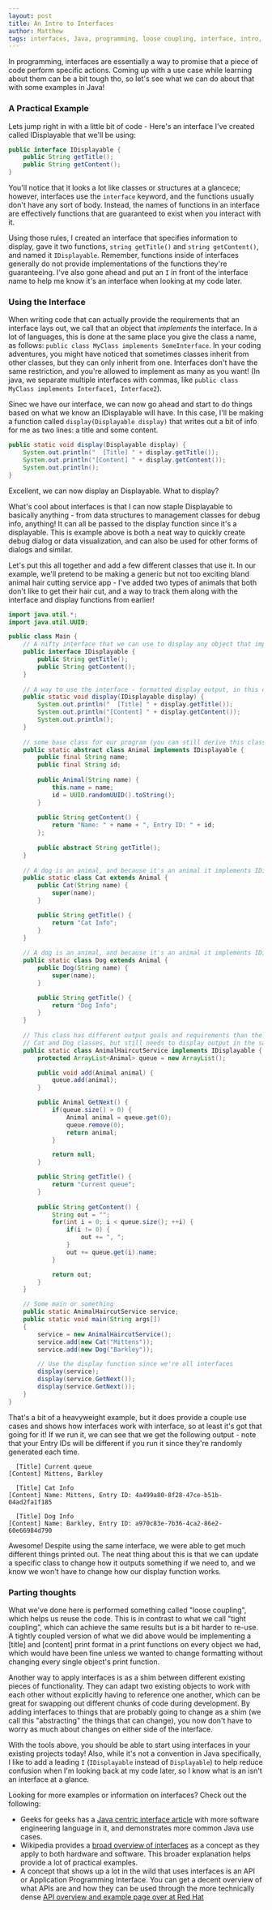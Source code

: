 ```yaml
---
layout: post
title: An Intro to Interfaces
author: Matthew
tags: interfaces, Java, programming, loose coupling, interface, intro, modular, example, introduction, tutorial, guide, blog
---
```

In programming, interfaces are essentially a way to promise that a piece of code perform specific actions. Coming up with a use case while learning about them can be a bit tough tho, so let's see what we can do about that with some examples in Java!

### A Practical Example

Lets jump right in with a little bit of code - Here's an interface I've created called IDisplayable that we'll be using:
```java
public interface IDisplayable {
    public String getTitle();
    public String getContent();
}
```
You'll notice that it looks a lot like classes or structures at a glancece; however, interfaces use the `interface` keyword, and the functions usually don't have any sort of body. Instead, the names of functions in an interface are effectively functions that are guaranteed to exist when you interact with it.

Using those rules, I created an interface that specifies information to display, gave it two functions, `string getTitle()` and `string getContent()`, and named it `IDisplayable`. Remember, functions inside of interfaces generally do not provide implementations of the functions they're guaranteeing. I've also gone ahead and put an `I` in front of the interface name to help me know it's an interface when looking at my code later.

### Using the Interface

When writing code that can actually provide the requirements that an interface lays out, we call that an object that _implements_ the interface. In a lot of languages, this is done at the same place you give the class a name, as follows: `public class MyClass implements SomeInterface`. In your coding adventures, you might have noticed that sometimes classes inherit from other classes, but they can only inherit from one. Interfaces don't have the same restriction, and you're allowed to implement as many as you want! (In java, we separate multiple interfaces with commas, like `public class MyClass implements Interface1, Interface2`). 

Sinec we have our interface, we can now go ahead and start to do things based on what we know an IDisplayable will have. In this case, I'll be making a function called `display(Displayable display)` that writes out a bit of info for me as two lines: a title and some content.

```java
public static void display(Displayable display) {
    System.out.println("  [Title] " + display.getTitle());
    System.out.println("[Content] " + display.getContent());
    System.out.println();
}
```

Excellent, we can now display an Displayable. What to display? 

What's cool about interfaces is that I can now staple Displayable to basically anything - from data structures to management classes for debug info, anything! It can all be passed to the display function since it's a displayable. This is example above is both a neat way to quickly create debug dialog or data visualization, and can also be used for other forms of dialogs and similar. 

Let's put this all together and add a few different classes that use it. In our example, we'll pretend to be making a generic but not too exciting bland animal hair cutting service app - I've added two types of animals that both don't like to get their hair cut, and a way to track them along with the interface and display functions from earlier!

```java
import java.util.*;
import java.util.UUID;

public class Main {
    // A nifty interface that we can use to display any object that implements it!
    public interface IDisplayable {
        public String getTitle();
        public String getContent();
    }
 
    // A way to use the interface - formatted display output, in this case
    public static void display(IDisplayable display) {
        System.out.println("  [Title] " + display.getTitle());
        System.out.println("[Content] " + display.getContent());
        System.out.println();
    }
 
    // some base class for our program (you can still derive this class!)
    public static abstract class Animal implements IDisplayable {
        public final String name;
        public final String id;
 
        public Animal(String name) {
            this.name = name;
            id = UUID.randomUUID().toString();
        }
        
        public String getContent() {
            return "Name: " + name + ", Entry ID: " + id;
        };
        
        public abstract String getTitle();
    }
 
    // A dog is an animal, and because it's an animal it implements IDisplayable!
    public static class Cat extends Animal {
        public Cat(String name) {
            super(name);
        }

        public String getTitle() {
            return "Cat Info";
        }
    }
 
    // A dog is an animal, and because it's an animal it implements IDisplayable!
    public static class Dog extends Animal {
        public Dog(String name) {
            super(name);
        }

        public String getTitle() {
            return "Dog Info";
        }
    }
 
    // This class has different output goals and requirements than the 
    // Cat and Dog classes, but still needs to display output in the same format.
    public static class AnimalHaircutService implements IDisplayable {
        protected ArrayList<Animal> queue = new ArrayList();

        public void add(Animal animal) {
            queue.add(animal);
        }

        public Animal GetNext() {
            if(queue.size() > 0) {
                Animal animal = queue.get(0);
                queue.remove(0);
                return animal;
            }

            return null;
        }

        public String getTitle() {
            return "Current queue";
        }
        
        public String getContent() {
            String out = "";
            for(int i = 0; i < queue.size(); ++i) {
                if(i != 0) {
                    out += ", ";
                }
                out += queue.get(i).name;
            }

            return out;
        }
    }

    // Some main or something
    public static AnimalHaircutService service;
    public static void main(String args[])
    {
        service = new AnimalHaircutService();
        service.add(new Cat("Mittens"));
        service.add(new Dog("Barkley"));

        // Use the display function since we're all interfaces
        display(service);
        display(service.GetNext());
        display(service.GetNext());
    }
}
```

That's a bit of a heavyweight example, but it does provide a couple use cases and shows how interfaces work with interface, so at least it's got that going for it! If we run it, we can see that we get the following output - note that your Entry IDs will be different if you run it since they're randomly generated each time.
```
  [Title] Current queue
[Content] Mittens, Barkley

  [Title] Cat Info
[Content] Name: Mittens, Entry ID: 4a499a80-8f28-47ce-b51b-04ad2fa1f185

  [Title] Dog Info
[Content] Name: Barkley, Entry ID: a970c83e-7b36-4ca2-86e2-60e66984d790
```

Awesome! Despite using the same interface, we were able to get much different things printed out. The neat thing about this is that we can update a specific class to change how it outputs something if we need to, and we know we won't have to change how our display function works. 

### Parting thoughts

What we've done here is performed something called "loose coupling", which helps us reuse the code. This is in contrast to what we call "tight coupling", which can achieve the same results but is a bit harder to re-use. A tightly coupled version of what we did above would be implementing a [title] and [content] print format in a print functions on every object we had, which would have been fine unless we wanted to change formatting without changing every single object's print function.

Another way to apply interfaces is as a shim between different existing pieces of functionality. They can adapt two existing objects to work with each other without explicitly having to reference one another, which can be great for swapping out different chunks of code during development. By adding interfaces to things that are probably going to change as a shim (we call this "abstracting" the things that can change), you now don't have to worry as much about changes on either side of the interface.

With the tools above, you should be able to start using interfaces in your existing projects today! Also, while it's not a convention in Java specifically, I like to add a leading `I` (`IDisplayable` instead of `Displayable`) to help reduce confusion when I'm looking back at my code later, so I know what is an isn't an interface at a glance.


Looking for more examples or information on interfaces? Check out the following:
- Geeks for geeks has a [Java centric interface article](https://www.geeksforgeeks.org/interfaces-in-java/) with more software engineering language in it, and demonstrates more common Java use cases.
- Wikipedia provides a [broad overview of interfaces](https://en.wikipedia.org/wiki/Interface_(computing)) as a concept as they apply to both hardware and software. This broader explanation helps provide a lot of practical examples.
- A concept that shows up a lot in the wild that uses interfaces is an API or Application Programming Interface. You can get a decent overview of what APIs are and how they can be used through the more technically dense [API overview and example page over at Red Hat](https://www.redhat.com/en/topics/api/what-are-application-programming-interfaces)
